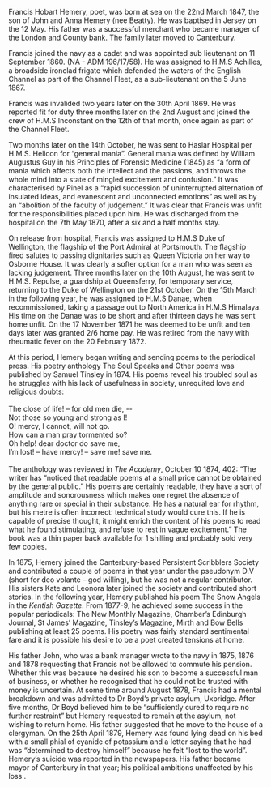 Francis Hobart Hemery, poet, was born at sea on the 22nd March 1847, the son of John and Anna Hemery (nee Beatty). He was baptised in Jersey on the 12 May. His father was a successful merchant who became manager of the London and County bank. The family later moved to Canterbury.

Francis joined the navy as a cadet and was appointed sub lieutenant on 11 September 1860. (NA - ADM 196/17/58). He was assigned to H.M.S Achilles, a broadside ironclad frigate which defended the waters of the English Channel as part of the Channel Fleet, as a sub-lieutenant on the 5 June 1867.  

Francis was invalided two years later on the 30th April 1869.  He was reported fit for duty three months later on the 2nd August and joined the crew of H.M.S Inconstant on the 12th of that month, once again as part of the Channel Fleet. 

Two months later on the 14th October, he was sent to Haslar Hospital per H.M.S. Helicon for “general mania”. General mania was defined by William Augustus Guy in his Principles of Forensic Medicine (1845) as “a form of mania which affects both the intellect and the passions, and throws the whole mind into a state of mingled excitement and confusion.” It was characterised by Pinel as a “rapid succession of uninterrupted alternation of insulated ideas, and evanescent and unconnected emotions” as well as by an “abolition of the faculty of judgement.” It was clear that Francis was unfit for the responsibilities placed upon him. He was discharged from the hospital on the 7th May 1870, after a six and a half months stay.

On release from hospital, Francis was assigned to H.M.S Duke of Wellington, the flagship of the Port Admiral at Portsmouth. The flagship fired salutes to passing dignitaries such as Queen Victoria on her way to Osborne House. It was clearly a softer option for a man who was seen as lacking judgement.  Three months later on the 10th August, he was sent to H.M.S. Repulse, a guardship at Queensferry, for temporary service, returning to the Duke of Wellington on the 21st October. On the 15th March in the following year, he was assigned to H.M.S Danae, when recommissioned, taking a passage out to North America in H.M.S Himalaya.  His time on the Danae was to be short and after thirteen days he was sent home unfit. On the 17 November 1871 he was deemed to be unfit and ten days later was granted 2/6 home pay. He was retired from the navy with rheumatic fever on the 20 February 1872. 

At this period, Hemery began writing and sending poems to the periodical press. His poetry anthology The Soul Speaks and Other poems was published by Samuel Tinsley in 1874. His poems reveal his troubled soul as he struggles with his lack of usefulness in society, unrequited love and religious doubts: 
<br><br>
The close of life! – for old men die, --    
Not those so young and strong as I!   
O! mercy, I cannot, will not go.   
How can a man pray tormented so?   
Oh help! dear doctor do save me,   
I’m lost! – have mercy! – save me! save me.
<br><br>
The anthology was reviewed in _The Academy_, October 10 1874, 402: “The writer has “noticed that readable poems at a small price cannot be obtained by the general public.” His poems are certainly readable, they have a sort of amplitude and sonorousness which makes one regret the absence of anything rare or special in their substance. He has a natural ear for rhythm, but his metre is often incorrect: technical study would cure this. If he is capable of precise thought, it might enrich the content of his poems to read what he found stimulating, and refuse to rest in vague excitement.” The book was a thin paper back available for 1 shilling and probably sold very few copies.

In 1875, Hemery joined the Canterbury-based Persistent Scribblers Society and contributed a couple of poems in that year under the pseudonym D.V (short for deo volante – god willing), but he was not a regular contributor. His sisters Kate and Leonora later joined the society and contributed short stories. In the following year, Hemery published his poem The Snow Angels in the _Kentish Gazette_.  From 1877-9, he achieved some success in the popular periodicals: The New Monthly Magazine, Chamber’s Edinburgh Journal, St James’ Magazine, Tinsley’s Magazine, Mirth and Bow Bells publishing at least 25 poems. His poetry was fairly standard sentimental fare and it is possible his desire to be a poet created tensions at home.

His father John, who was a bank manager wrote to the navy in 1875, 1876 and 1878 requesting that Francis not be allowed to commute his pension. Whether this was because he desired his son to become a successful man of business, or whether he recognised that he could not be trusted with money is uncertain. At some time around August 1878, Francis had a mental breakdown and was admitted to Dr Boyd’s private asylum, Uxbridge. After five months, Dr Boyd believed him to be “sufficiently cured to require no further restraint” but Hemery requested to remain at the asylum, not wishing to return home. His father suggested that he move to the house of a clergyman. On the 25th April 1879, Hemery was found lying dead on his bed with a small phial of cyanide of potassium and a letter saying that he had was “determined to destroy himself” because he felt “lost to the world”.   Hemery’s suicide was reported in the newspapers. His father became mayor of Canterbury in that year; his political ambitions unaffected by his loss .


